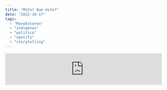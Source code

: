 ```yaml
---
title: "Mito? Que mito?"
date: "2022-10-17"
tags: 
  - "MonoEstereo"
  - "indigenas"
  - "politica"
  - "spotify"
  - "storytelling"
---
```


<iframe src="https://anchor.fm/MonoEstéreo/embed/episodes/Mito-e1pd909" height="102px" width="100%" frameborder="0" scrolling="no"></iframe>
